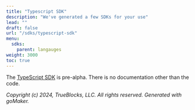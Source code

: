 ```yaml
---
title: "Typescript SDK"
description: "We've generated a few SDKs for your use"
lead: ""
draft: false
url: "/sdks/typescript-sdk"
menu: 
  sdks:
    parent: langauges
weight: 3000
toc: true
---
```


The [TypeScript SDK](https://github.com/TrueBlocks/trueblocks-core/blob/master/sdk/typescript) is pre-alpha. There is no documentation other than the code.

*Copyright (c) 2024, TrueBlocks, LLC. All rights reserved. Generated with goMaker.*
